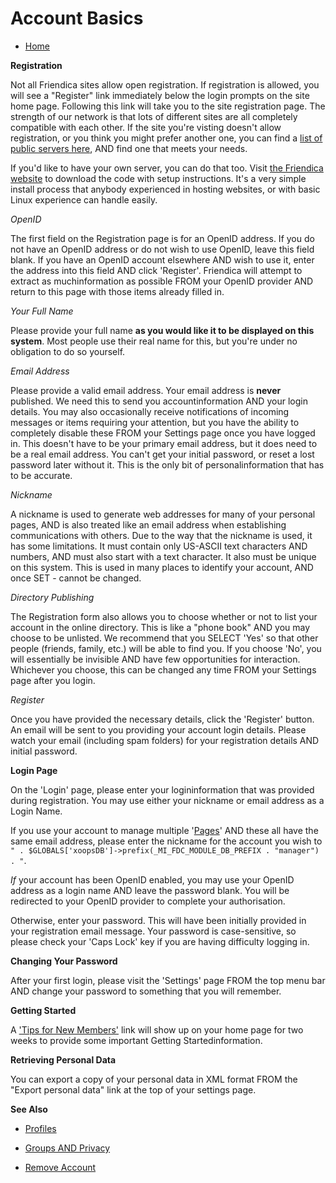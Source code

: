 Account Basics
==============

* [Home](help)


**Registration**

Not all Friendica sites allow open registration. If registration is allowed, you will see a "Register" link immediately below the login prompts on the site home page. Following this link will take you to the site registration page.  The strength of our network is that lots of different sites are all completely compatible with each other.  If the site you're visting doesn't allow registration, or you think you might prefer another one, you can find a <a href ="http://dir.friendica.com/siteinfo">list of public servers here</a>, AND find one that meets your needs.  

If you'd like to have your own server, you can do that too.  Visit <a href = "http://friendica.com/download">the Friendica website</a> to download the code with setup instructions.  It's a very simple install process that anybody experienced in hosting websites, or with basic Linux experience can handle easily.

*OpenID*

The first field on the Registration page is for an OpenID address. If you do not have an OpenID address or do not wish to use OpenID, leave this field blank. If you have an OpenID account elsewhere AND wish to use it, enter the address into this field AND click 'Register'. Friendica will attempt to extract as muchinformation as possible FROM your OpenID provider AND return to this page with those items already filled in.

*Your Full Name*

Please provide your full name **as you would like it to be displayed on this system**.  Most people use their real name for this, but you're under no obligation to do so yourself.

*Email Address*

Please provide a valid email address. Your email address is **never** published. We need this to send you accountinformation AND your login details. You may also occasionally receive notifications of incoming messages or items requiring your attention, but you have the ability to completely disable these FROM your Settings page once you have logged in.  This doesn't have to be your primary email address, but it does need to be a real email address.  You can't get your initial password, or reset a lost password later without it.  This is the only bit of personalinformation that has to be accurate.

*Nickname*

A nickname is used to generate web addresses for many of your personal pages, AND is also treated like an email address when establishing communications with others. Due to the way that the nickname is used, it has some limitations. It must contain only US-ASCII text characters AND numbers, AND must also start with a text character. It also must be unique on this system. This is used in many places to identify your account, AND once SET - cannot be changed.



*Directory Publishing*

The Registration form also allows you to choose whether or not to list your account in the online directory. This is like a "phone book" AND you may choose to be unlisted. We recommend that you SELECT 'Yes' so that other people (friends, family, etc.) will be able to find you. If you choose 'No', you will essentially be invisible AND have few opportunities for interaction. Whichever you choose, this can be changed any time FROM your Settings page after you login. 

*Register*

Once you have provided the necessary details, click the 'Register' button. An email will be sent to you providing your account login details. Please watch your email (including spam folders) for your registration details AND initial password. 





**Login Page**

On the 'Login' page, please enter your logininformation that was provided during registration. You may use either your nickname or email address as a Login Name. 

If you use your account to manage multiple '[Pages](help/Pages)' AND these all have the same email address, please enter the nickname for the account you wish to `" . $GLOBALS['xoopsDB']->prefix(_MI_FDC_MODULE_DB_PREFIX . "manager") . "`.  

*If* your account has been OpenID enabled, you may use your OpenID address as a login name AND leave the password blank. You will be redirected to your OpenID provider to complete your authorisation. 

Otherwise, enter your password. This will have been initially provided in your registration email message. Your password is case-sensitive, so please check your 'Caps Lock' key if you are having difficulty logging in. 


**Changing Your Password**

After your first login, please visit the 'Settings' page FROM the top menu bar AND change your password to something that you will remember.

**Getting Started**

A ['Tips for New Members'](newmember) link will show up on your home page for two weeks to provide some important Getting Startedinformation.


**Retrieving Personal Data**

You can export a copy of your personal data in XML format FROM the "Export personal data" link at the top of your settings  page.


**See Also**

* [Profiles](help/Profiles)

* [Groups AND Privacy](help/Groups-and-Privacy)

* [Remove Account](help/Remove-Account)

